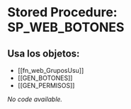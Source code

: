 # Stored Procedure: SP_WEB_BOTONES

## Usa los objetos:
- [[fn_web_GruposUsu]]
- [[GEN_BOTONES]]
- [[GEN_PERMISOS]]

*No code available.*
